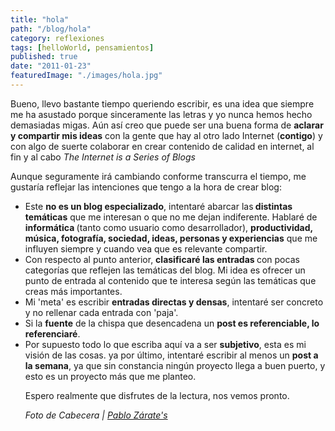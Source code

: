 ```yaml
---
title: "hola"
path: "/blog/hola"
category: reflexiones
tags: [helloWorld, pensamientos]
published: true
date: "2011-01-23"
featuredImage: "./images/hola.jpg"
---
```


<p>Bueno, llevo bastante tiempo queriendo escribir, es una idea que siempre me ha asustado porque sinceramente las letras y yo nunca hemos hecho demasiadas migas. Aún así creo que puede ser una buena forma de <strong>aclarar y compartir mis ideas</strong> con la gente que hay al otro lado Internet (<strong>contigo</strong>) y con algo de suerte colaborar en crear contenido de calidad en internet, al fin y al cabo <em>The Internet is a Series of Blogs </em></p>
<p>Aunque seguramente irá cambiando conforme transcurra el tiempo, me gustaría reflejar las intenciones que tengo a la hora de crear blog:</p>

* Este <strong>no es un blog especializado</strong>, intentaré abarcar las<strong> distintas temáticas</strong> que me interesan o que no me dejan indiferente. Hablaré de <strong>informática </strong>(tanto como usuario como desarrollador), <strong>productividad, música, fotografía, sociedad, ideas, personas y experiencias</strong> que me influyen siempre y cuando vea que es relevante compartir.
* Con respecto al punto anterior, <strong>clasificaré las entradas </strong>con pocas categorías que reflejen las temáticas del blog. Mi idea es ofrecer un punto de entrada al contenido que te interesa según las temáticas que creas más importantes.
* Mi 'meta' es escribir <strong>entradas directas y densas</strong>, intentaré ser concreto y no rellenar cada entrada con 'paja'.
* Si la <strong>fuente</strong> de la chispa que desencadena un <strong>post es referenciable, lo referenciaré</strong>.
* Por supuesto todo lo que escriba aquí va a ser <strong>subjetivo</strong>, esta es mi visión de las cosas.
  ya por último, intentaré escribir al menos un <strong>post a la semana</strong>, ya que sin constancia ningún proyecto llega a buen puerto, y esto es un proyecto más que me planteo.
    <p>Espero realmente que disfrutes de la lectura, nos vemos pronto.</p>
  <p><span style='font-style:italic;'>Foto de Cabecera | <a href='http://www.flickr.com/photos/ddac/'>Pablo Zárate's</a></span></p>
<address><a href='http://www.flickr.com/photos/ddac/'></a></address>
